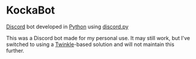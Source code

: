 # KockaBot
[Discord](https://discordapp.com) bot developed in [Python](https://python.org) using [discord.py](https://github.com/Rapptz/discord.py)

This was a Discord bot made for my personal use. It may still work, but I've switched to using a [Twinkle](https://github.com/Dorumin/Twinkle)-based solution and will not maintain this further.
